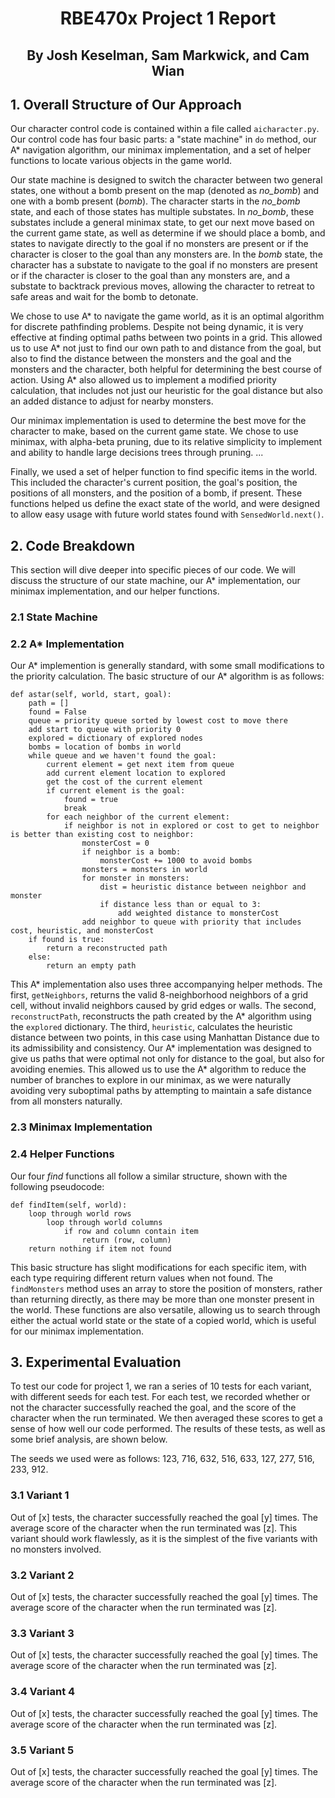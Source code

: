 # <p style="text-align: center;">RBE470x Project 1 Report</p>
## <p style="text-align: center;">By Josh Keselman, Sam Markwick, and Cam Wian</p>

## 1. Overall Structure of Our Approach
Our character control code is contained within a file called `aicharacter.py`. Our control code has four basic parts: a "state machine" in `do` method, our A* navigation algorithm, our minimax implementation, and a set of helper functions to locate various objects in the game world. 

Our state machine is designed to switch the character between two general states, one without a bomb present on the map (denoted as *no_bomb*) and one with a bomb present (*bomb*). The character starts in the *no_bomb* state, and each of those states has multiple substates. In *no_bomb*, these substates include a general minimax state, to get our next move based on the current game state, as well as determine if we should place a bomb, and states to navigate directly to the goal if no monsters are present or if the character is closer to the goal than any monsters are. In the *bomb* state, the character has a substate to navigate to the goal if no monsters are present or if the character is closer to the goal than any monsters are, and a substate to backtrack previous moves, allowing the character to retreat to safe areas and wait for the bomb to detonate.

We chose to use A* to navigate the game world, as it is an optimal algorithm for discrete pathfinding problems. Despite not being dynamic, it is very effective at finding optimal paths between two points in a grid. This allowed us to use A* not just to find our own path to and distance from the goal, but also to find the distance between the monsters and the goal and the monsters and the character, both helpful for determining the best course of action. Using A* also allowed us to implement a modified priority calculation, that includes not just our heuristic for the goal distance but also an added distance to adjust for nearby monsters.

Our minimax implementation is used to determine the best move for the character to make, based on the current game state. We chose to use minimax, with alpha-beta pruning, due to its relative simplicity to implement and ability to handle large decisions trees through pruning. ...

Finally, we used a set of helper function to find specific items in the world. This included the character's current position, the goal's position, the positions of all monsters, and the position of a bomb, if present. These functions helped us define the exact state of the world, and were designed to allow easy usage with future world states found with `SensedWorld.next()`.

## 2. Code Breakdown
This section will dive deeper into specific pieces of our code. We will discuss the structure of our state machine, our A* implementation, our minimax implementation, and our helper functions.
### 2.1 State Machine
### 2.2 A* Implementation
Our A* implemention is generally standard, with some small modifications to the priority calculation. The basic structure of our A* algorithm is as follows:
```
def astar(self, world, start, goal):
    path = []
    found = False
    queue = priority queue sorted by lowest cost to move there
    add start to queue with priority 0
    explored = dictionary of explored nodes
    bombs = location of bombs in world
    while queue and we haven't found the goal:
        current element = get next item from queue
        add current element location to explored
        get the cost of the current element
        if current element is the goal:
            found = true
            break
        for each neighbor of the current element:
            if neighbor is not in explored or cost to get to neighbor is better than existing cost to neighbor:
                monsterCost = 0
                if neighbor is a bomb:
                    monsterCost += 1000 to avoid bombs
                monsters = monsters in world
                for monster in monsters:
                    dist = heuristic distance between neighbor and monster
                    if distance less than or equal to 3:
                        add weighted distance to monsterCost
                add neighbor to queue with priority that includes cost, heuristic, and monsterCost
    if found is true:
        return a reconstructed path
    else:
        return an empty path
```
This A* implementation also uses three accompanying helper methods. The first, `getNeighbors`, returns the valid 8-neighborhood neighbors of a grid cell, without invalid neighbors caused by grid edges or walls. The second, `reconstructPath`, reconstructs the path created by the A* algorithm using the `explored` dictionary. The third, `heuristic`, calculates the heuristic distance between two points, in this case using Manhattan Distance due to its admissibility and consistency. Our A* implementation was designed to give us paths that were optimal not only for distance to the goal, but also for avoiding enemies. This allowed us to use the A* algorithm to reduce the number of branches to explore in our minimax, as we were naturally avoiding very suboptimal paths by attempting to maintain a safe distance from all monsters naturally. 
### 2.3 Minimax Implementation
### 2.4 Helper Functions
Our four *find* functions all follow a similar structure, shown with the following pseudocode:
```
def findItem(self, world):
    loop through world rows
        loop through world columns
            if row and column contain item
                return (row, column)
    return nothing if item not found 
```
This basic structure has slight modifications for each specific item, with each type requiring different return values when not found. The `findMonsters` method uses an array to store the position of monsters, rather than returning directly, as there may be more than one monster present in the world. These functions are also versatile, allowing us to search through either the actual world state or the state of a copied world, which is useful for our minimax implementation.

## 3. Experimental Evaluation
To test our code for project 1, we ran a series of 10 tests for each variant, with different seeds for each test. For each test, we recorded whether or not the character successfully reached the goal, and the score of the character when the run terminated. We then averaged these scores to get a sense of how well our code performed. The results of these tests, as well as some brief analysis, are shown below.

The seeds we used were as follows: 123, 716, 632, 516, 633, 127, 277, 516, 233, 912.
### 3.1 Variant 1
Out of [x] tests, the character successfully reached the goal [y] times. The average score of the character when the run terminated was [z]. This variant should work flawlessly, as it is the simplest of the five variants with no monsters involved.
### 3.2 Variant 2
Out of [x] tests, the character successfully reached the goal [y] times. The average score of the character when the run terminated was [z].
### 3.3 Variant 3
Out of [x] tests, the character successfully reached the goal [y] times. The average score of the character when the run terminated was [z].
### 3.4 Variant 4
Out of [x] tests, the character successfully reached the goal [y] times. The average score of the character when the run terminated was [z].
### 3.5 Variant 5
Out of [x] tests, the character successfully reached the goal [y] times. The average score of the character when the run terminated was [z].